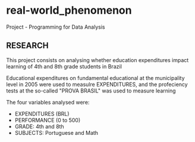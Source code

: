 # real-world_phenomenon
Project - Programming for Data Analysis

## RESEARCH

This project consists on analysing whether education expenditures impact learning of 4th and 8th grade students in Brazil

Educational expenditures on fundamental educational at the municipality level in 2005 were used to measulre EXPENDITURES, and the profeciency tests at the so-called "PROVA BRASIL" was used to measure learning

The four variables analysed were:
- EXPENDITURES (BRL)
- PERFORMANCE (0 to 500)
- GRADE: 4th and 8th
- SUBJECTS: Portuguese and Math